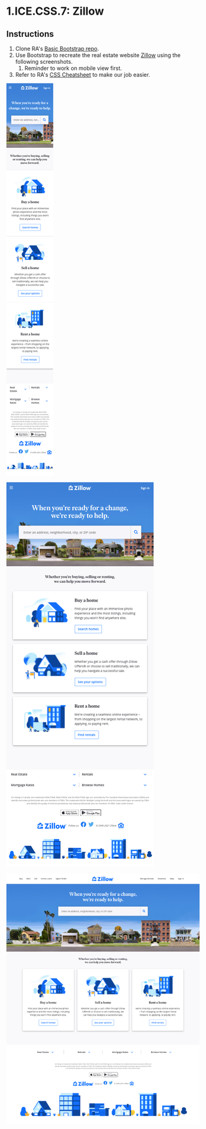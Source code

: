 # 1.ICE.CSS.7: Zillow

## Instructions

1. Clone RA's [Basic Bootstrap repo](https://github.com/rocketacademy/basic-bootstrap-bootcamp).
2. Use Bootstrap to recreate the real estate website [Zillow](https://www.zillow.com/) using the following screenshots.
   1. Reminder to work on mobile view first.
3. Refer to RA's [CSS Cheatsheet](../1.1-html-and-css/1.1.2-basic-css.md#exercise-tips-cheatsheet) to make our job easier.

![Mobile View](../../.gitbook/assets/zillow-mob.png)

![Tablet View](../../.gitbook/assets/zillow-tab.png)

![Desktop View](../../.gitbook/assets/zillow-desk.png)

